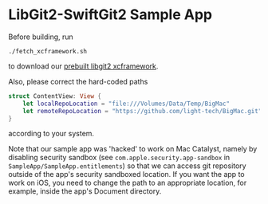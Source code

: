 LibGit2-SwiftGit2 Sample App
============================

Before building, run
```shell
./fetch_xcframework.sh
```
to download our [prebuilt libgit2 xcframework](https://github.com/light-tech/LibGit2-On-iOS/releases).

Also, please correct the hard-coded paths
```swift
struct ContentView: View {
    let localRepoLocation = "file:///Volumes/Data/Temp/BigMac"
    let remoteRepoLocation = "https://github.com/light-tech/BigMac.git"
}
```
according to your system.

Note that our sample app was 'hacked' to work on Mac Catalyst, namely by disabling security sandbox (see `com.apple.security.app-sandbox` in `SampleApp/SampleApp.entitlements`) so that we can access git repository outside of the app's security sandboxed location.
If you want the app to work on iOS, you need to change the path to an appropriate location, for example, inside the app's Document directory.
